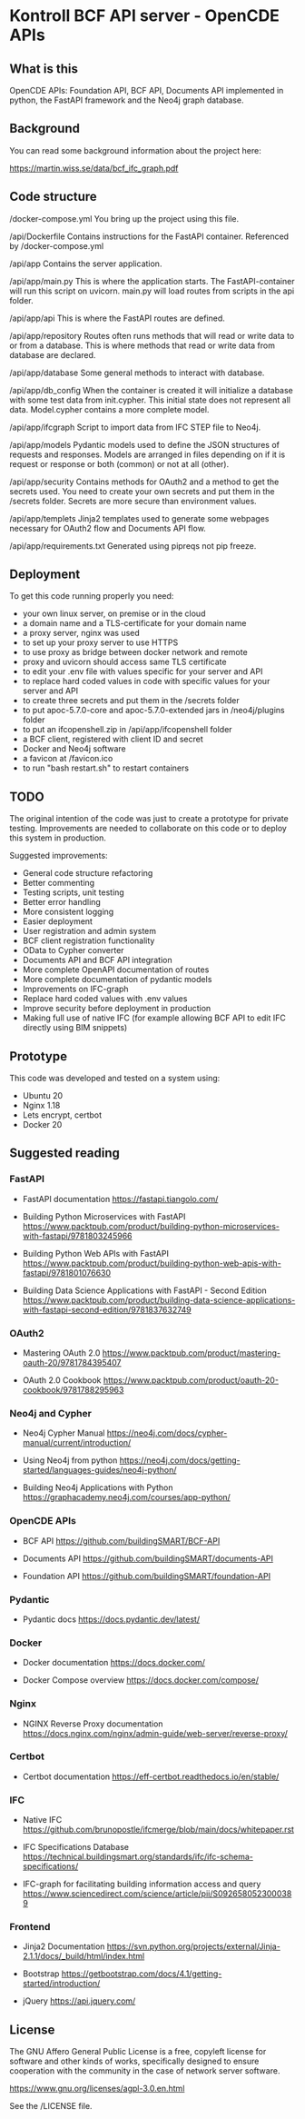 # Kontroll BCF API server - OpenCDE APIs

## What is this

OpenCDE APIs:
Foundation API,
BCF API,
Documents API
implemented in python,
the FastAPI framework
and the Neo4j graph database.

## Background

You can read some background information about the project here:

https://martin.wiss.se/data/bcf_ifc_graph.pdf

## Code structure

/docker-compose.yml
You bring up the project using this file.

/api/Dockerfile
Contains instructions for the FastAPI container.
Referenced by /docker-compose.yml

/api/app
Contains the server application.

/api/app/main.py
This is where the application starts.
The FastAPI-container will run this script on uvicorn.
main.py will load routes from scripts in the api folder.

/api/app/api
This is where the FastAPI routes are defined.

/api/app/repository
Routes often runs methods that will read or write data to or from a database.
This is where methods that read or write data from database are declared.

/api/app/database
Some general methods to interact with database.

/api/app/db_config
When the container is created it will initialize a database
with some test data from init.cypher. This initial state does not represent
all data. Model.cypher contains a more complete model.

/api/app/ifcgraph
Script to import data from IFC STEP file to Neo4j.

/api/app/models
Pydantic models used to define the JSON structures of requests and responses.
Models are arranged in files depending on if it is request or response
or both (common) or not at all (other).

/api/app/security
Contains methods for OAuth2 and a method to get the secrets used.
You need to create your own secrets and put them in the /secrets folder.
Secrets are more secure than environment values.

/api/app/templets
Jinja2 templates used to generate some webpages necessary for OAuth2 flow and Documents API flow.

/api/app/requirements.txt
Generated using pipreqs not pip freeze.

## Deployment

To get this code running properly you need:

- your own linux server, on premise or in the cloud
- a domain name and a TLS-certificate for your domain name
- a proxy server, nginx was used
- to set up your proxy server to use HTTPS
- to use proxy as bridge between docker network and remote
- proxy and uvicorn should access same TLS certificate
- to edit your .env file with values specific for your server and API
- to replace hard coded values in code with  specific values for your server and API
- to create three secrets and put them in the /secrets folder
- to put apoc-5.7.0-core and apoc-5.7.0-extended jars in /neo4j/plugins folder
- to put an ifcopenshell.zip in /api/app/ifcopenshell folder
- a BCF client, registered with client ID and secret
- Docker and Neo4j software
- a favicon at /favicon.ico
- to run "bash restart.sh" to restart containers

## TODO

The original intention of the code was just to create a prototype for private testing.
Improvements are needed to collaborate on this code or to deploy this system in production.

Suggested improvements:

- General code structure refactoring
- Better commenting
- Testing scripts, unit testing
- Better error handling
- More consistent logging
- Easier deployment
- User registration and admin system
- BCF client registration functionality
- OData to Cypher converter
- Documents API and BCF API integration
- More complete OpenAPI documentation of routes
- More complete documentation of pydantic models
- Improvements on IFC-graph
- Replace hard coded values with .env values
- Improve security before deployment in production
- Making full use of native IFC (for example allowing BCF API to edit IFC directly using BIM snippets)

## Prototype

This code was developed and tested on a system using:

- Ubuntu 20
- Nginx 1.18
- Lets encrypt, certbot
- Docker 20

## Suggested reading

### FastAPI

- FastAPI documentation
  https://fastapi.tiangolo.com/

- Building Python Microservices with FastAPI
  https://www.packtpub.com/product/building-python-microservices-with-fastapi/9781803245966

- Building Python Web APIs with FastAPI
  https://www.packtpub.com/product/building-python-web-apis-with-fastapi/9781801076630

- Building Data Science Applications with FastAPI - Second Edition
  https://www.packtpub.com/product/building-data-science-applications-with-fastapi-second-edition/9781837632749

### OAuth2

- Mastering OAuth 2.0
https://www.packtpub.com/product/mastering-oauth-20/9781784395407

- OAuth 2.0 Cookbook
https://www.packtpub.com/product/oauth-20-cookbook/9781788295963

### Neo4j and Cypher

- Neo4j Cypher Manual
https://neo4j.com/docs/cypher-manual/current/introduction/

- Using Neo4j from python
https://neo4j.com/docs/getting-started/languages-guides/neo4j-python/

- Building Neo4j Applications with Python
https://graphacademy.neo4j.com/courses/app-python/

### OpenCDE APIs

- BCF API
https://github.com/buildingSMART/BCF-API

- Documents API
https://github.com/buildingSMART/documents-API

- Foundation API
https://github.com/buildingSMART/foundation-API

### Pydantic

- Pydantic docs
https://docs.pydantic.dev/latest/

### Docker

- Docker documentation
https://docs.docker.com/

- Docker Compose overview
https://docs.docker.com/compose/

### Nginx

- NGINX Reverse Proxy documentation
https://docs.nginx.com/nginx/admin-guide/web-server/reverse-proxy/

### Certbot

- Certbot documentation
https://eff-certbot.readthedocs.io/en/stable/

### IFC

- Native IFC
https://github.com/brunopostle/ifcmerge/blob/main/docs/whitepaper.rst

- IFC Specifications Database
https://technical.buildingsmart.org/standards/ifc/ifc-schema-specifications/

- IFC-graph for facilitating building information access and query
https://www.sciencedirect.com/science/article/pii/S0926580523000389

### Frontend

- Jinja2 Documentation
https://svn.python.org/projects/external/Jinja-2.1.1/docs/_build/html/index.html

- Bootstrap
https://getbootstrap.com/docs/4.1/getting-started/introduction/

- jQuery
https://api.jquery.com/

## License

The GNU Affero General Public License is a free,
copyleft license for software and other kinds of works,
specifically designed to ensure cooperation with the community
in the case of network server software.

https://www.gnu.org/licenses/agpl-3.0.en.html

See the /LICENSE file.
